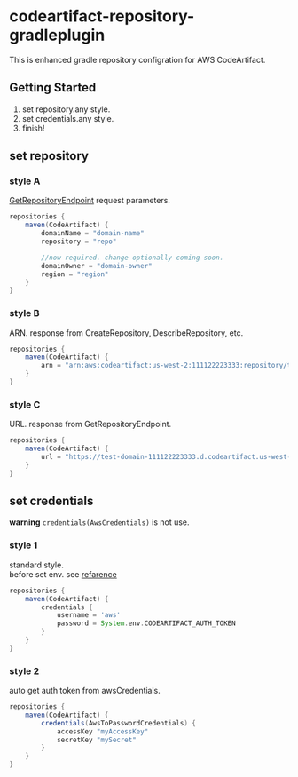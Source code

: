 # codeartifact-repository-gradleplugin

This is enhanced gradle repository configration for AWS CodeArtifact.

## Getting Started

1. set repository.any style.
2. set credentials.any style.
3. finish!

## set repository

### style A

[GetRepositoryEndpoint](https://awscli.amazonaws.com/v2/documentation/api/latest/reference/codeartifact/get-repository-endpoint.html) request parameters.

```gradle
repositories {
    maven(CodeArtifact) {
        domainName = "domain-name"
        repository = "repo"

        //now required. change optionally coming soon.
        domainOwner = "domain-owner"
        region = "region"
    }
}
```

### style B

ARN. response from CreateRepository, DescribeRepository, etc.

```gradle
repositories {
    maven(CodeArtifact) {
        arn = "arn:aws:codeartifact:us-west-2:111122223333:repository/test-domain/test-repo"
    }
}
```

### style C

URL. response from GetRepositoryEndpoint.

```gradle
repositories {
    maven(CodeArtifact) {
        url = "https://test-domain-111122223333.d.codeartifact.us-west-2.amazonaws.com/npm/test-repo/"
    }
}
```

## set credentials

**warning** ``` credentials(AwsCredentials) ``` is not use.

### style 1

standard style.  
before set env. see [refarence](https://docs.aws.amazon.com/codeartifact/latest/ug/tokens-authentication.html#env-var)

```gradle
repositories {
    maven(CodeArtifact) {
        credentials {
            username = 'aws'
            password = System.env.CODEARTIFACT_AUTH_TOKEN
        }
    }
}
```

### style 2

auto get auth token from awsCredentials.

```gradle
repositories {
    maven(CodeArtifact) {
        credentials(AwsToPasswordCredentials) {
            accessKey "myAccessKey"
            secretKey "mySecret"
        }
    }
}
```
